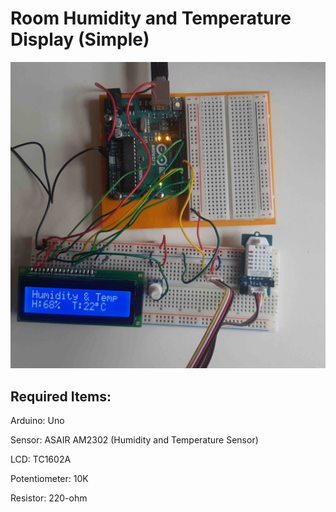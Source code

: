 # Room Humidity and Temperature Display (Simple)

![Screenshot](screenshot.png)

Required Items:
----------------------
Arduino: Uno

Sensor: ASAIR AM2302 (Humidity and Temperature Sensor)

LCD: TC1602A 

Potentiometer: 10K

Resistor: 220-ohm
